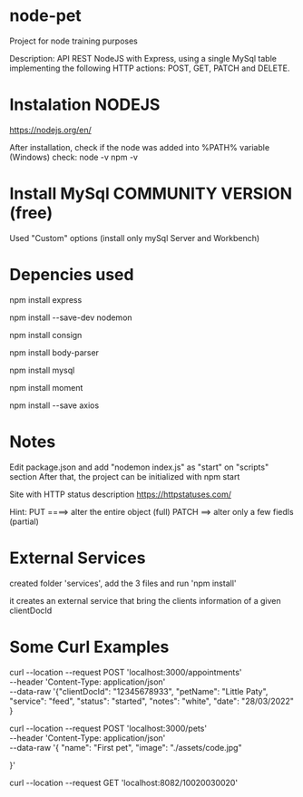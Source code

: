 # node-pet
Project for node training purposes

Description: API REST NodeJS with Express, using a single MySql table implementing the following HTTP actions: POST, GET, PATCH and DELETE.

# Instalation NODEJS
https://nodejs.org/en/

After installation, check if the node was added into %PATH% variable (Windows)
check:
node -v
npm -v

# Install MySql COMMUNITY VERSION (free)
Used "Custom" options (install only mySql Server and Workbench)

# Depencies used
npm install express

npm install --save-dev nodemon

npm install consign

npm install body-parser

npm install mysql

npm install moment 

npm install --save axios

# Notes
Edit package.json and add "nodemon index.js" as "start" on "scripts" section
After that, the project can be initialized with
npm start
 
Site with HTTP status description
https://httpstatuses.com/

Hint:
PUT ====> alter the entire object (full)
PATCH ==> alter only a few fiedls (partial)

# External Services
created folder 'services', add the 3 files and run 'npm install'

it creates an external service that bring the clients information of a given clientDocId

# Some Curl Examples

curl --location --request POST 'localhost:3000/appointments' \
--header 'Content-Type: application/json' \
--data-raw '{"clientDocId": "12345678933",
 "petName": "Little Paty",
 "service": "feed",
 "status": "started",
 "notes": "white",
 "date": "28/03/2022"
 }
 
 curl --location --request POST 'localhost:3000/pets' \
--header 'Content-Type: application/json' \
--data-raw '{
    "name": "First pet",
    "image": "./assets/code.jpg"

}'

curl --location --request GET 'localhost:8082/10020030020'
 
 
